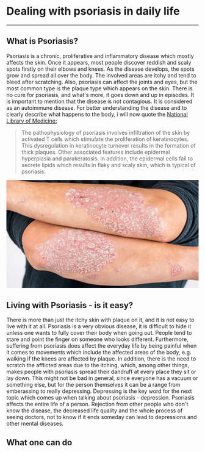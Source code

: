 # Dealing with psoriasis in daily life 
---
## What is Psoriasis?

Psoriasis is a chronic, proliferative and inflammatory disease which mostly affects the skin. Once it appears, most people 
discover reddish and scaly spots firstly on their elbows and knees. As the disease develops, the spots grow and spread all over the body. 
The involved areas are itchy and tend to bleed after scratching. Also, psoriasis can affect the joints and eyes, but the most
common type is the plaque type which appears on the skin. There is no cure for psoriasis, and what's more, it goes down and up in episodes.
It is important to mention that the disease is not contagious. It is considered as an autoimmune disease. For better understanding the disease
and to clearly describe what happens to the body, i will now quote the [National Library of Medicine:](https://www.ncbi.nlm.nih.gov/books/NBK448194/#article-27961.s2)

>The pathophysiology of psoriasis involves infiltration of the skin by activated T cells which stimulate the proliferation of keratinocytes. This dysregulation in keratinocyte turnover results in the formation of thick plaques. Other associated features include epidermal hyperplasia and parakeratosis. In addition, the epidermal cells fail to secrete lipids which results in flaky and scaly skin, which is typical of psoriasis.


![This is what it looks like](psoriasis-arms.jpeg)


## Living with Psoriasis - is it easy?

There is more than just the itchy skin with plaque on it, and it is not easy to live with it at all.
Psoriasis is a very obvious disease, it is difficult to hide it unless one wants to fully cover their body when going out.
People tend to stare and point the finger on someone who looks different. Furthermore, suffering from psoriasis does affect the
everyday life by being painful when it comes to movements which include the affected areas of the body, e.g. walking if the knees are
affected by plaque. In addition, there is the need to scratch the afflicted areas due to the itching, which, among other things, 
makes people with psoriasis spread their dandruff at every place they sit or lay down. This might not be bad in general, since everyone has 
a vacuum or something else, but for the person themselves it can be a range from emberassing to really depressing.
Depressing is the key word for the next topic which comes up when talking about psoriasis - depression.
Psoriasis affects the entire life of a person. Rejection from other people who don't know the disease, the decreased life quality
and the whole process of seeing doctors, not to know if it ends someday can lead to 
depressions and other mental diseases.

## What one can do

